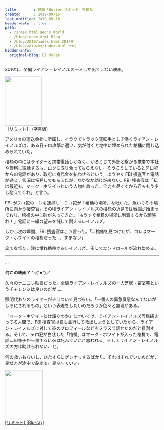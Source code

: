 ```yaml
---
title        : 映画「Buried リミット」を観た
created      : 2019-09-16
last-modified: 2019-09-16
header-date  : true
path:
  - /index.html Neo's World
  - /blog/index.html Blog
  - /blog/2019/index.html 2019年
  - /blog/2019/09/index.html 09月
hidden-info:
  original-blog: El Mylar
---
```


2010年。全編ライアン・レイノルズ一人しか出てこない映画。

<div class="ad-amazon">
  <div class="ad-amazon-image">
    <a href="https://www.amazon.co.jp/dp/B00GL2WV4Y?tag=neos21-22&amp;linkCode=osi&amp;th=1&amp;psc=1">
      <img src="https://m.media-amazon.com/images/I/415L0Dt17PL._SL160_.jpg" width="120" height="160">
    </a>
  </div>
  <div class="ad-amazon-info">
    <div class="ad-amazon-title">
      <a href="https://www.amazon.co.jp/dp/B00GL2WV4Y?tag=neos21-22&amp;linkCode=osi&amp;th=1&amp;psc=1">［リミット］ (字幕版)</a>
    </div>
  </div>
</div>

アメリカの運送会社に所属し、イラクでトラック運転手として働くライアン・レイノルズは、ある日テロ攻撃に遭い、気が付くと地中に埋められた棺桶に閉じ込められていた。

棺桶の中にはライターと携帯電話しかなく、かろうじて外部と繋がる携帯で本社や警察に電話するも、ロクに取り合ってもらえない。そうこうしているとテロ犯からの電話があり、政府に身代金を払わせろという。ようやく FBI 捜査官と電話が通じ、状況は把握してもらえたが、なかなか助けが来ない。FBI 捜査官は「私は最近も、マーク・ホワイトという人物を救った、全力を尽くすから君ももう少し耐えてくれ」と言う。

FBI がテロ犯の一味を逮捕し、テロ犯が「棺桶の場所」を吐いた。急いでその場所に向かう捜査官。その頃ライアン・レイノルズの棺桶の近辺では戦闘が始まっており、棺桶の中に砂が入ってきた。「もうすぐ棺桶の場所に到着するから頑張れ！」電話に一縷の望みを託して耐えるレイノルズ。

しかし次の瞬間、FBI 捜査官はこう言った。「…棺桶を見つけたが、コレはマーク・ホワイトの棺桶だった…。すまない」

全てを悟り、砂に埋れ絶命するレイノルズ。そしてエンドロールが流れ始める。

---

…

__何この映画？ ＼(^o^)／__

久々のナニコレ映画だった。全編ライアン・レイノルズの一人芝居・密室芸というチャレンジは良いのだが…。

照明代わりのライターがチラついて見づらい。「一個人の緊急事態なんてないがしろにされるもの」という表現をしたいのだろうが色々と無理がある。

「マーク・ホワイトとは誰なのか」については、ライアン・レイノルズ同様捕まってる人間で、FBI 捜査官は彼も並行して救出しようとしていたから、ライアン・レイノルズに対して彼のプロフィールなどをスラスラ話せたのだと推測する。そして、テロ犯が白状した「棺桶」はマーク・ホワイトが入った棺桶で、電話口の様子から察するに彼は死んでいたと思われる。そしてライアン・レイノルズの方は助けられない、と。

何の救いもないし、ひたすらにゲンナリするばかり。それはそれでいいのだが、見せ方が途中で飽きる。見なくていい。

<div class="ad-amazon">
  <div class="ad-amazon-image">
    <a href="https://www.amazon.co.jp/dp/B075258ZJM?tag=neos21-22&amp;linkCode=osi&amp;th=1&amp;psc=1">
      <img src="https://m.media-amazon.com/images/I/51fokCkXtjL._SL160_.jpg" width="124" height="160">
    </a>
  </div>
  <div class="ad-amazon-info">
    <div class="ad-amazon-title">
      <a href="https://www.amazon.co.jp/dp/B075258ZJM?tag=neos21-22&amp;linkCode=osi&amp;th=1&amp;psc=1">[リミット] [Blu-ray]</a>
    </div>
  </div>
</div>
